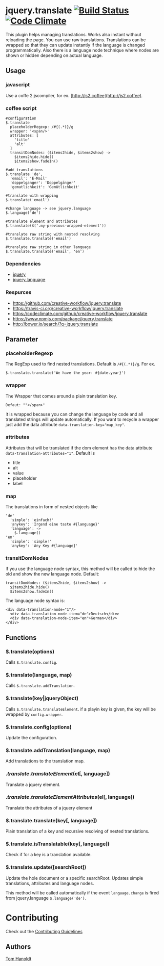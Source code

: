 # jquery.translate [![Build Status](https://travis-ci.org/creative-workflow/jquery.translate.svg?branch=master)](https://travis-ci.org/creative-workflow/jquery.translate) [![Code Climate](https://codeclimate.com/github/creative-workflow/jquery.translate/badges/gpa.svg)](https://codeclimate.com/github/creative-workflow/jquery.translate)

This plugin helps managing translations. Works also instant without reloading the page. You can use raw translations. Translations can be wrapped so that they can update instantly if the language is changed programmatically. Also there is a language node technique where nodes are shown or hidden depending on actual language.

## Usage
### javascript
Use a coffe 2 jscompiler, for ex. [http://js2.coffee](http://js2.coffee).

### coffee script
    #configuration
    $.translate
      placeholderRegexp: /#{(.*)}/g
      wrapper: '<span/>'
      attributes: [
        'title'
        'alt'
      ]
      transitDomNodes: ($items2hide, $items2show) ->
        $items2hide.hide()
        $items2show.fadeIn()

    #add translations
    $.translate 'de',
      'email': 'E-Mail'
      'doppelganger': 'Doppelgänger'
      'gemutlichkeit': 'Gemütlichkeit'

    #translate with wrapping
    $.translate('email')

    #change language -> see jquery.language
    $.language('de')

    #translate element and attributes
    $.translate($('.my-previous-wrapped-element'))

    #translate raw string with nested resolving
    $.translate.translate('email')

    #translate raw string in other language
    $.translate.translate('email', 'en')

### Dependencies
  * [jquery](https://jquery.com)
  * [jquery.language](https://github.com/creative-workflow/jquery.language)

### Respurces
  * https://github.com/creative-workflow/jquery.translate
  * https://travis-ci.org/creative-workflow/jquery.translate
  * https://codeclimate.com/github/creative-workflow/jquery.translate
  * https://www.npmjs.com/package/jquery.translate
  * http://bower.io/search/?q=jquery.translate

## Parameter
### placeholderRegexp
The RegExp used to find nested translations. Default is `/#{(.*)}/g`.
For ex.

    $.translate.translate('We have the year: #{date.year}')

### wrapper
The Wrapper that comes around a plain translation key.

    Defaut: ""</span>"

It is wrapped because you can change the language by code and all translated strings will update automatically.
If you want to recycle a wrapper just add the data attribute `data-translation-key="map_key"`.

### attributes
Attributes that will be translated if the dom element has the data attribute `data-translation-attributes="1"`. Default is
  * title
  * alt
  * value
  * placeholder
  * label

### map
The translations in form of nested objects like

    'de'
      'simple': 'einfach!'
      'anykey': 'Irgend eine taste #{language}'
      'language': ->
        $.language()
    'en'
      'simple': 'simple!'
      'anykey': 'Any Key #{language}'

### transitDomNodes
If you use the language node syntax, this method will be called to hide the old and show the new language node. Default:

    transitDomNodes: ($items2hide, $items2show) ->
      $items2hide.hide()
      $items2show.fadeIn()

The language node syntax is:

    <div data-translation-node="1"/>
      <div data-translation-node-item="de">Deutsch</div>
      <div data-translation-node-item="en">German</div>
    </div>

## Functions
### $.translate(options)
Calls `$.translate.config`.

### $.translate(language, map)
Calls `$.translate.addTranslation`.

### $.translate(key|jqueryObject)
Calls `$.translate.translateElement`. if a playin key is given, the key will be wrapped by `config.wrapper`.

### $.translate.config(options)
Update the configuration.

### $.translate.addTranslation(language, map)
Add translations to the translation map.

### $.translate.translateElement($el[, language])
Translate a jquery element.

### $.translate.translateElementAttributes($el[, language])
Translate the attributes of a jquery element

### $.translate.translate(key[, language])
Plain translation of a key and recursive resolving of nested translations.

### $.translate.isTranslatable(key[, language])
Check if for a key is a translation available.

### $.translate.update([searchRoot])
Update the hole document or a specific searchRoot. Updates simple translations, attributes and language nodes.

This method will be called automatically if the event `language.change` is fired from jquery.language `$.language('de')`.

# Contributing

Check out the [Contributing Guidelines](CONTRIBUTING.md)

## Authors

[Tom Hanoldt](https://github.com/monotom)
